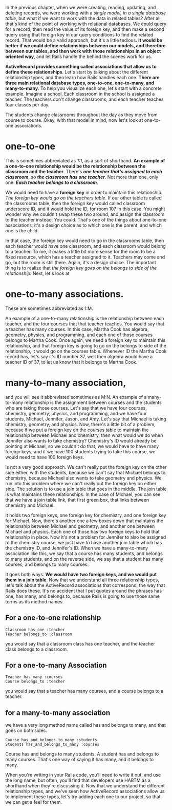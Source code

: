 In the previous chapter, when we were creating, reading, updating, and deleting records, we were working with a *single model, in a single database table*, but what if we want to work with the data in related tables? After all, that's kind of the point of working with relational databases. We could query for a record, then read the value of its foreign key, and then make a second query using that foreign key in our query conditions to find the related record. That would be a valid approach, but it's a little tedious. **It would be better if we could define relationships between our models, and therefore between our tables, and then work with those relationships in an object oriented way**, and let Rails handle the behind the scenes work for us.

**ActiveRecord provides something called associations that allow us to define these relationships**. Let's start by talking about the different relationship types, and then learn how Rails handles each one. **There are three main relational database types, one-to-one, one-to-many, and many-to-many**. To help you visualize each one, let's start with a concrete example. Imagine a school. Each classroom in the school is assigned a teacher. The teachers don't change classrooms, and each teacher teaches four classes per day.

The students change classrooms throughout the day as they move from course to course. Okay, with that model in mind, now let's look at one-to-one associations.
# one-to-one
This is sometimes abbreviated as *1:1*, as a sort of shorthand. **An example of a one-to-one relationship would be the relationship between the classroom and the teacher**. There's ***one teacher that's assigned to each classroom***, so ***the classroom has one teacher***. Not more than one, only one. ***Each teacher belongs to a classroom***.

We would need to have a **foreign key** in order to maintain this relationship. *The foreign key would go on the teachers table*. If our other table is called the classrooms table, then the foreign key would called classroom underscore ID, and it would hold the ID, for room 107 in this case. You might wonder why we couldn't swap these two around, and assign the classroom to the teacher instead. You could. That's one of the things about one-to-one associations, it's a design choice as to which one is the parent, and which one is the child.

In that case, the foreign key would need to go in the classrooms table, then each teacher would have one classroom, and each classroom would belong to a teacher. To me, it makes a little bit more sense for the room to be a fixed resource, which has a teacher assigned to it. Teachers may come and go, but the room is still there. Again, it's a design choice. The important thing is to realize that *the foreign key goes on the belongs to side of the relationship.* Next, let's look at

# one-to-many associations.
These are sometimes abbreviated as 1:M.

An example of a one-to-many relationship is the relationship between each teacher, and the four courses that that teacher teaches. You would say that a teacher has many courses. In this case, Martha Cook has algebra, geometry, physics, and programming, and each one of those courses belongs to Martha Cook. Once again, we need a foreign key to maintain this relationship, and that foreign key is going to go on the belongs to side of the relationship, it would go on the courses table. Whenever ID the Martha Cook record has, let's say it's ID number 37, well then algebra would have a teacher ID of 37, to let us know that it belongs to Martha Cook.

# many-to-many association,
and you will see it abbreviated sometimes as M:N.
An example of a many-to-many relationship is the assignment between courses and the students who are taking those courses. Let's say that we have four courses, chemistry, geometry, physics, and programming, and we have four students, Michael, Jennifer, Jason, and Amy. Let's say that Michael is taking chemistry, geometry, and physics. Now, there's a little bit of a problem, because if we put a foreign key on the courses table to maintain the relationship between Michael and chemistry, then what would we do when Jennifer also wants to take chemistry? Chemistry's ID would already be pointing at Michael, so we couldn't do that, we would have to have many foreign keys, and if we have 100 students trying to take this course, we would need to have 100 foreign keys.

Is not a very good approach. We can't really put the foreign key on the other side either, with the students, because we can't say that Michael belongs to chemistry, because Michael also wants to take geometry and physics. We run into this problem where we can't really put the foreign key on either side. The solution is to use a join table that goes in the middle. The join table is what maintains these relationships. In the case of Michael, you can see that we have a join table link, that first green box, that links between chemistry and Michael.

It holds two foreign keys, one foreign key for chemistry, and one foreign key for Michael. Now, there's another one a few boxes down that maintains the relationship between Michael and geometry, and another one between Michael and physics. Each one of those has two foreign keys to hold that relationship in place. Now it's not a problem for Jennifer to also be assigned to the chemistry course, we just have to have another join table which has the chemistry ID, and Jennifer's ID. When we have a many-to-many association like this, we say that a course has many students, and belongs to many students, and on the reverse side, we say that a student has many courses, and belongs to many courses.

It goes both ways. **We would have two foreign keys, and we would put them in a join table**. Now that we understand all three relationship types, let's talk about the ActiveRecord associations that correspond, the way that Rails does these. It's no accident that I put quotes around the phrases has one, has many, and belongs to, because Rails is going to use those same terms as its method names.

## For a one-to-one relationship
```
Classroom has_one :teacher
Teacher belongs_to :classroom
```
you would say that a classroom class has one teacher, and the teacher class belongs to a classroom.

## For a one-to-many Association
```
Teacher has_many :courses
Course belongs_to :teacher
```
you would say that a teacher has many courses, and a course belongs to a teacher.

## for a many-to-many association
we have a very long method name called has and belongs to many, and that goes on both sides.
```
Course has_and_belongs_to_many :students
Students has_and_belongs_to_many :courses
```
Course has and belongs to many students. A student has and belongs to many courses. That's one way of saying it has many, and it belongs to many.

When you're writing in your Rails code, you'll need to write it out, and use the long name, but often, you'll find that developers use HABTM as a shorthand when they're discussing it. Now that we understand the different relationship types, and we've seen how ActiveRecord associations allow us to implement these types, let's try adding each one to our project, so that we can get a feel for them.
